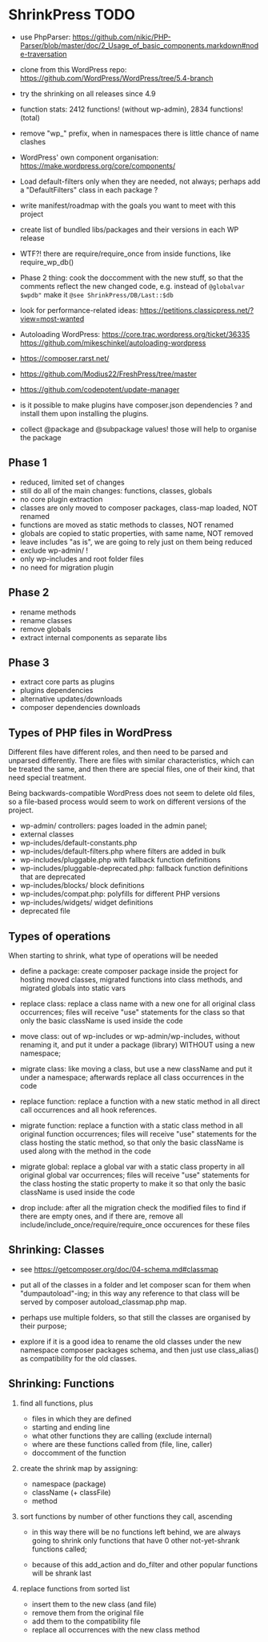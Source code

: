 # ShrinkPress TODO

* use PhpParser: https://github.com/nikic/PHP-Parser/blob/master/doc/2_Usage_of_basic_components.markdown#node-traversation

* clone from this WordPress repo: https://github.com/WordPress/WordPress/tree/5.4-branch

* try the shrinking on all releases since 4.9

* function stats: 2412 functions! (without wp-admin), 2834 functions! (total)

* remove "wp_" prefix, when in namespaces there is little chance of name clashes

* WordPress' own component organisation: https://make.wordpress.org/core/components/

* Load default-filters only when they are needed, not always; perhaps add a "DefaultFilters" class in each package ?

* write manifest/roadmap with the goals you want to meet with this project

* create list of bundled libs/packages and their versions in each WP release

* WTF?! there are require/require_once from inside functions, like require_wp_db()

* Phase 2 thing: cook the doccomment with the new stuff, so that the comments reflect the new changed code, e.g. instead of `@globalvar $wpdb"` make it `@see ShrinkPress/DB/Last::$db`

* look for performance-related ideas: https://petitions.classicpress.net/?view=most-wanted

* Autoloading WordPress:
	https://core.trac.wordpress.org/ticket/36335
	https://github.com/mikeschinkel/autoloading-wordpress

* https://composer.rarst.net/
* https://github.com/Modius22/FreshPress/tree/master
* https://github.com/codepotent/update-manager

* is it possible to make plugins have composer.json dependencies ? and install them upon installing the plugins.

* collect @package and @subpackage values! those will help to organise the package

## Phase 1

* reduced, limited set of changes
* still do all of the main changes: functions, classes, globals
* no core plugin extraction
* classes are only moved to composer packages, class-map loaded, NOT renamed
* functions are moved as static methods to classes, NOT renamed
* globals are copied to static properties, with same name, NOT removed
* leave includes "as is", we are going to rely just on them being reduced
* exclude wp-admin/ !
* only wp-includes and root folder files
* no need for migration plugin

## Phase 2

* rename methods
* rename classes
* remove globals
* extract internal components as separate libs

## Phase 3

* extract core parts as plugins
* plugins dependencies
* alternative updates/downloads
* composer dependencies downloads

## Types of PHP files in WordPress

Different files have different roles, and then need to be parsed and unparsed
differently. There are files with similar characteristics, which can be treated
the same, and then there are special files, one of their kind, that need special
treatment.

Being backwards-compatible WordPress does not seem to delete old files, so a
file-based process would seem to work on different versions of the project.

* wp-admin/ controllers: pages loaded in the admin panel;
* external classes
* wp-includes/default-constants.php
* wp-includes/default-filters.php where filters are added in bulk
* wp-includes/pluggable.php with fallback function definitions
* wp-includes/pluggable-deprecated.php: fallback function definitions that are deprecated
* wp-includes/blocks/ block definitions
* wp-includes/compat.php: polyfills for different PHP versions
* wp-includes/widgets/ widget definitions
* deprecated file

## Types of operations

When starting to shrink, what type of operations will be needed

* define a package: create composer package inside the project for hosting moved classes, migrated functions into class methods, and migrated globals into static vars

* replace class: replace a class name with a new one for all original class occurrences; files will receive "use" statements for the class so that only the basic className is used inside the code

* move class: out of wp-includes or wp-admin/wp-includes, without renaming it, and put it under a package (library) WITHOUT using a new namespace;

* migrate class: like moving a class, but use a new className and put it under a namespace; afterwards replace all class occurrences in the code

* replace function: replace a function with a new static method in all direct call occurrences and all hook references.

* migrate function: replace a function with a static class method in all original function occurrences; files will receive "use" statements for the class hosting the static method, so that only the basic className is used along with the method in the code

* migrate global: replace a global var with a static class property in all original global var occurrences; files will receive "use" statements for the class hosting the static property to make it so that only the basic className is used inside the code

* drop include: after all the migration check the modified files to find if there are empty ones, and if there are, remove all include/include_once/require/require_once occurences for these files

## Shrinking: Classes

- see https://getcomposer.org/doc/04-schema.md#classmap

- put all of the classes in a folder and let composer scan for them when "dumpautoload"-ing; in this way any reference to that class will be served by composer autoload_classmap.php map.

- perhaps use multiple folders, so that still the classes are organised by their purpose;

- explore if it is a good idea to rename the old classes under the new namespace composer packages schema, and then just use class_alias() as compatibility for the old classes.

## Shrinking: Functions  

1. find all functions, plus

	+ files in which they are defined
	+ starting and ending line
	+ what other functions they are calling (exclude internal)
	+ where are these functions called from (file, line, caller)
	+ doccomment of the function

2. create the shrink map by assigning:

	* namespace (package)
	* className (+ classFile)
	* method

3. sort functions by number of other functions they call, ascending

	- in this way there will be no functions left behind, we are
	always going to shrink only functions that have 0 other
	not-yet-shrank functions called;

	- because of this add_action and do_filter and other popular
	functions will be shrank last

4. replace functions from sorted list

	- insert them to the new class (and file)
	- remove them from the original file
	- add them to the compatibility file
	- replace all occurrences with the new class method
